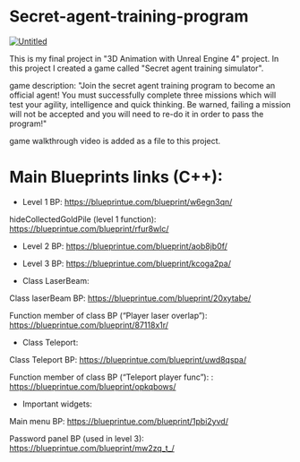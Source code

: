 # Secret-agent-training-program
<a href="https://ibb.co/J7JPfvS"><img src="https://i.ibb.co/4Trx680/Untitled.png" alt="Untitled" border="0"></a>
<p>
This is my final project in "3D Animation with Unreal Engine 4" project. 
In this project I created a game called "Secret agent training simulator".</p>

game description: 
"Join the secret agent training program to become an official agent!  You must successfully complete three missions which will test your agility, intelligence and quick thinking. Be warned, failing a mission will not be accepted and you will need to re-do it in order to pass the program!"

 game walkthrough video is added as a file to this project. 

# Main Blueprints links (C++):

* Level 1 BP: https://blueprintue.com/blueprint/w6egn3qn/ 

 hideCollectedGoldPile (level 1 function): https://blueprintue.com/blueprint/rfur8wlc/

* Level 2 BP: https://blueprintue.com/blueprint/aob8jb0f/

* Level 3 BP: https://blueprintue.com/blueprint/kcoga2pa/

* Class LaserBeam:

 Class laserBeam BP: https://blueprintue.com/blueprint/20xytabe/

 Function member of class BP (“Player laser overlap”): https://blueprintue.com/blueprint/87118x1r/

* Class Teleport:

 Class Teleport BP: https://blueprintue.com/blueprint/uwd8qspa/

 Function member of class BP (“Teleport player func”): : https://blueprintue.com/blueprint/opkqbows/

* Important widgets:

 Main menu BP: https://blueprintue.com/blueprint/1pbi2yvd/

 Password panel BP (used in level 3):  https://blueprintue.com/blueprint/mw2zq_t_/

